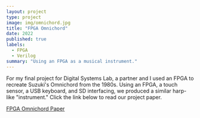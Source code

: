 ```yaml
---
layout: project
type: project
image: img/omnichord.jpg
title: "FPGA Omnichord"
date: 2022
published: true
labels:
  - FPGA
  - Verilog
summary: "Using an FPGA as a musical instrument."
---
```


For my final project for Digital Systems Lab, a partner and I used an FPGA to recreate Suzuki's Omnichord from the 1980s. Using an FPGA, a touch sensor, a USB keyboard, and SD interfacing, we produced a similar harp-like "instrument." Click the link below to read our project paper.

<a href="/projects/fpga_omni.pdf">FPGA Omnichord Paper</a>

